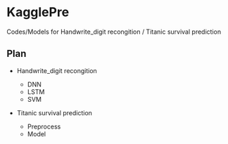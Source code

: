 # KagglePre

Codes/Models for Handwrite_digit recongition / Titanic survival prediction

  ## Plan
- Handwrite_digit recongition
  - DNN
  - LSTM
  - SVM
  
- Titanic survival prediction
  - Preprocess
  - Model
